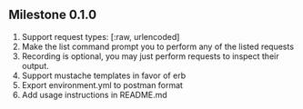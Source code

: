 ## Milestone 0.1.0
1. Support request types: [:raw, urlencoded]
2. Make the list command prompt you to perform any of the listed requests
3. Recording is optional, you may just perform requests to inspect their
   output.
4. Support mustache templates in favor of erb
5. Export environment.yml to postman format
6. Add usage instructions in README.md
